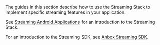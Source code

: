 The guides in this section describe how to use the Streaming Stack to implement specific streaming features in your application.

See [Streaming Android Applications](https://discourse.ubuntu.com/t/streaming-android-applications/17769) for an introduction to the Streaming Stack.

For an introduction to the Streaming SDK, see [Anbox Streaming SDK](https://discourse.ubuntu.com/t/anbox-cloud-sdks/17844#streaming-sdk).
